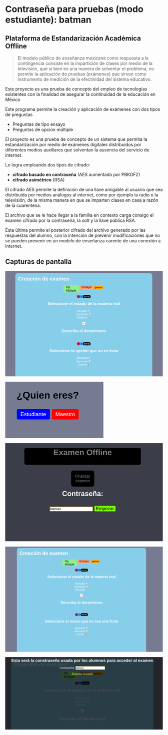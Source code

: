 
# Contraseña para pruebas (modo estudiante): __batman__

## Plataforma de Estandarización Académica Offline
> El modelo público de enseñanza mexicana como respuesta a la contingencia consiste en la impartición de clases por medio de la televisión, que si bien es una manera de solventar el problema, no permite la aplicación de pruebas (exámenes) que sirven como instrumento de medición de la efectividad del sistema educativo. 

Este proyecto es una prueba de concepto del empleo de tecnologías existentes con la finalidad de asegurar la continuidad de la educación en México

Este programa permite la creación y aplicación de exámenes con dos tipos de preguntas
* Preguntas de tipo ensayo
* Preguntas de opción múltiple

El proyecto es una prueba de concepto de un sistema que permita la estandarización por medio de exámenes digitales distribuidos por diferentes medios auxiliares que solventan la ausencia del servicio de internet.

Lo logra empleando dos tipos de cifrado: 
* **cifrado basado en contraseña** (AES aumentado por PBKDF2)
* **cifrado asimétrico** (RSA)

El cifrado AES permite la definición de una llave amigable al usuario que sea distribuida por medios 
análogos al internet, como por ejemplo la radio o la televisión, de la misma manera en que se imparten clases
en casa a razón de la cuarentena.

El archivo que se le hace llegar a la familia en contexto carga consigo el examen cifrado por la contraseña, la *salt* 
y la llave pública RSA.  

Ésta última permite el posterior cifrado del archivo generado por las respuestas del alumno, con la intención
de prevenir modificaciónes que no se pueden prevenir en un modelo de enseñanza carente de una conexión a internet.


## Capturas de pantalla
![alt text](images/1.png "Captura")

![alt text](images/2.png "Captura")

![alt text](images/3.png  "Captura")

![alt text](images/4.png "Captura")

![alt text](images/5.png "Captura")
